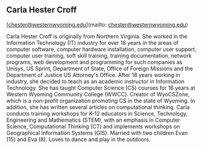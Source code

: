 ## Carla Hester Croff

[chester@westernwyoming.edu](mailto: chester@westernwyoming.edu)

Carla Hester Croff is originally from Northern Virginia. She worked in the Information Technology (IT) industry for over 18 years in the areas of computer software, computer hardware installation, computer user support, computer user training, soft skill training, training documentation, network programs, web development and programming for such companies as Unisys, US Sprint, Department of State, Office of Foreign Missions and the Department of Justice US Attorney's Office. After 18 years working in industry, she decided to teach as an academic instructor in Information Technology. She has taught Computer Science (CS) courses for 16 years at Western Wyoming Community College (WWCC). Creator of WyoCSZone, which is a non-profit organization promoting CS in the state of Wyoming. In addition, she has written several articles on computational thinking. Carla conducts training workshops for K-12 educators in Science, Technology, Engineering and Mathematics (STEM), with an emphasis in Computer Science, Computational Thinking (CT) and implements workshops on Geographical Information Systems (GIS). Married with two children Evan (15) and Eva (8). Loves to dance and play in the outdoors.
